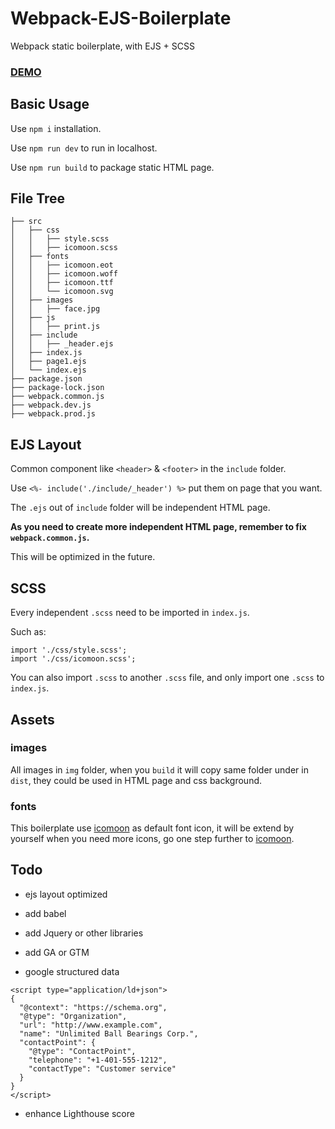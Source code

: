 # Webpack-EJS-Boilerplate
Webpack static boilerplate, with EJS + SCSS

### [DEMO](https://gabbylin.github.io/Webpack-EJS-Boilerplate/dist/index.html)

## Basic Usage

Use `npm i` installation.

Use `npm run dev` to run in localhost.

Use `npm run build` to package static HTML page.

## File Tree

```
├── src                                      
│   ├── css                                     
│   │   ├── style.scss 
│   │   ├── icomoon.scss                       
│   ├── fonts
│   │   ├── icomoon.eot 
│   │   ├── icomoon.woff                                     
│   │   ├── icomoon.ttf    
│   │   └── icomoon.svg   
│   ├── images                                  
│   │   ├── face.jpg                         
│   ├── js                                      
│   │   ├── print.js 
│   ├── include                                      
│   │   ├── _header.ejs   
│   ├── index.js 
│   ├── page1.ejs                           
│   └── index.ejs    
├── package.json                                                                                              
├── package-lock.json                                
├── webpack.common.js 
├── webpack.dev.js                           
├── webpack.prod.js                            
```

## EJS Layout

Common component like `<header>` & `<footer>` in the `include` folder.

Use `<%- include('./include/_header') %>` put them on page that you want.

The `.ejs` out of `include` folder will be independent HTML page.

**As you need to create more independent HTML page, remember to fix `webpack.common.js`.**

This will be optimized in the future.

## SCSS

Every independent `.scss` need to be imported in `index.js`.

Such as:
```no-highlight
import './css/style.scss';
import './css/icomoon.scss';
```
You can also import `.scss` to another `.scss` file, and only import one `.scss` to `index.js`.

## Assets

### images

All images in `img` folder, when you `build` it will copy same folder under in `dist`, they could be used in HTML page and css background.

### fonts

This boilerplate use [icomoon](https://icomoon.io/) as default font icon, it will be extend by yourself when you need more icons, go one step further to [icomoon](https://icomoon.io/).

## Todo

* ejs layout optimized

* add babel

* add Jquery or other libraries

* add GA or GTM

* google structured data
```
<script type="application/ld+json">
{
  "@context": "https://schema.org",
  "@type": "Organization",
  "url": "http://www.example.com",
  "name": "Unlimited Ball Bearings Corp.",
  "contactPoint": {
    "@type": "ContactPoint",
    "telephone": "+1-401-555-1212",
    "contactType": "Customer service"
  }
}
</script>
```

* enhance Lighthouse score

